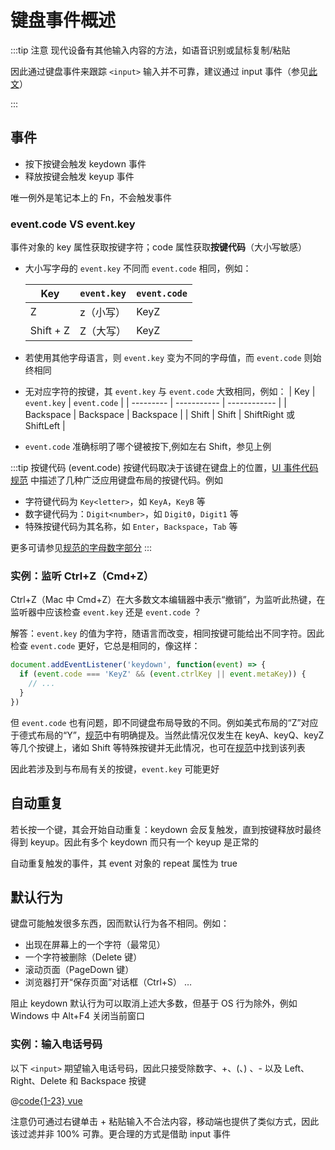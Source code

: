 # 键盘事件概述

:::tip 注意
现代设备有其他输入内容的方法，如语音识别或鼠标复制/粘贴

因此通过键盘事件来跟踪 `<input>` 输入并不可靠，建议通过 input 事件（参见[此文](https://zh.javascript.info/events-change-input)）

:::

## 事件

- 按下按键会触发 keydown 事件
- 释放按键会触发 keyup 事件

唯一例外是笔记本上的 Fn，不会触发事件

### event.code VS event.key

事件对象的 key 属性获取按键字符；code 属性获取**按键代码**（大小写敏感）

- 大小写字母的 `event.key` 不同而 `event.code` 相同，例如：

  | Key       | `event.key` | `event.code` |
  | --------- | ----------- | ------------ |
  | Z         | z（小写）   | KeyZ         |
  | Shift + Z | Z（大写）   | KeyZ         |

- 若使用其他字母语言，则 `event.key` 变为不同的字母值，而 `event.code` 则始终相同

- 无对应字符的按键，其 `event.key` 与 `event.code` 大致相同，例如：
  | Key | `event.key` | `event.code` |
  | --------- | ----------- | ------------ |
  | Backspace | Backspace | Backspace |
  | Shift | Shift | ShiftRight 或 ShiftLeft |

- `event.code` 准确标明了哪个键被按下,例如左右 Shift，参见上例

:::tip 按键代码 (event.code)
按键代码取决于该键在键盘上的位置，[UI 事件代码规范](https://www.w3.org/TR/uievents-code/) 中描述了几种广泛应用键盘布局的按键代码。例如

- 字符键代码为 `Key<letter>`，如 `KeyA`，`KeyB` 等
- 数字键代码为：`Digit<number>`，如 `Digit0`，`Digit1` 等
- 特殊按键代码为其名称，如 `Enter`，`Backspace`，`Tab` 等

更多可请参见[规范的字母数字部分](https://www.w3.org/TR/uievents-code/#key-alphanumeric-section)
:::

### 实例：监听 Ctrl+Z（Cmd+Z）

Ctrl+Z（Mac 中 Cmd+Z）在大多数文本编辑器中表示“撤销”，为监听此热键，在监听器中应该检查 `event.key` 还是 `event.code` ？

解答：`event.key` 的值为字符，随语言而改变，相同按键可能给出不同字符。因此检查 `event.code` 更好，它总是相同的，像这样：

```js
document.addEventListener('keydown', function(event) => {
  if (event.code === 'KeyZ' && (event.ctrlKey || event.metaKey)) {
    // ...
  }
})
```

但 `event.code` 也有问题，即不同键盘布局导致的不同。例如美式布局的“Z”对应于德式布局的“Y”，[规范](https://www.w3.org/TR/uievents-code/#table-key-code-alphanumeric-writing-system)中有明确提及。当然此情况仅发生在 keyA、keyQ、keyZ 等几个按键上，诸如 Shift 等特殊按键并无此情况，也可在[规范](https://www.w3.org/TR/uievents-code/#table-key-code-alphanumeric-writing-system)中找到该列表

因此若涉及到与布局有关的按键，`event.key` 可能更好

## 自动重复

若长按一个键，其会开始自动重复：keydown 会反复触发，直到按键释放时最终得到 keyup。因此有多个 keydown 而只有一个 keyup 是正常的

自动重复触发的事件，其 event 对象的 repeat 属性为 true

## 默认行为

键盘可能触发很多东西，因而默认行为各不相同。例如：

- 出现在屏幕上的一个字符（最常见）
- 一个字符被删除（Delete 键）
- 滚动页面（PageDown 键）
- 浏览器打开“保存页面”对话框（Ctrl+S）
  …

阻止 keydown 默认行为可以取消上述大多数，但基于 OS 行为除外，例如 Windows 中 Alt+F4 关闭当前窗口

### 实例：输入电话号码

以下 `<input>` 期望输入电话号码，因此只接受除数字、+、(、) 、- 以及 Left、Right、Delete 和 Backspace 按键

@[code{1-23} vue](./CheckPhoneKey.vue)

<CheckPhoneKey />

注意仍可通过右键单击 + 粘贴输入不合法内容，移动端也提供了类似方式，因此该过滤并非 100% 可靠。更合理的方式是借助 input 事件
